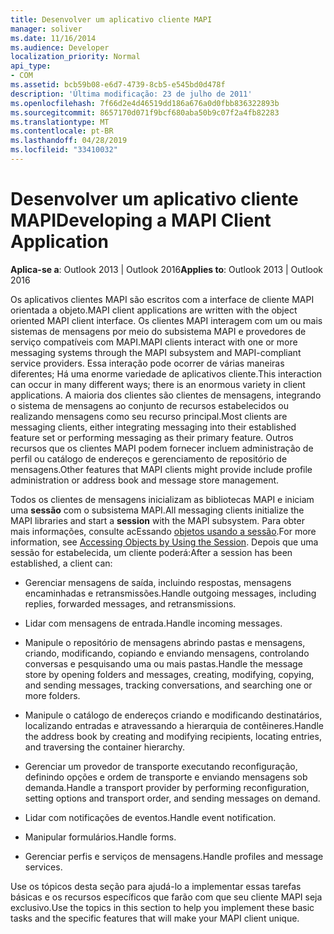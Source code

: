 ```yaml
---
title: Desenvolver um aplicativo cliente MAPI
manager: soliver
ms.date: 11/16/2014
ms.audience: Developer
localization_priority: Normal
api_type:
- COM
ms.assetid: bcb59b08-e6d7-4739-8cb5-e545bd0d478f
description: 'Última modificação: 23 de julho de 2011'
ms.openlocfilehash: 7f66d2e4d46519dd186a676a0d0fbb836322893b
ms.sourcegitcommit: 8657170d071f9bcf680aba50b9c07f2a4fb82283
ms.translationtype: MT
ms.contentlocale: pt-BR
ms.lasthandoff: 04/28/2019
ms.locfileid: "33410032"
---
```

# <a name="developing-a-mapi-client-application"></a><span data-ttu-id="c8ee9-103">Desenvolver um aplicativo cliente MAPI</span><span class="sxs-lookup"><span data-stu-id="c8ee9-103">Developing a MAPI Client Application</span></span>

  
  
<span data-ttu-id="c8ee9-104">**Aplica-se a**: Outlook 2013 | Outlook 2016</span><span class="sxs-lookup"><span data-stu-id="c8ee9-104">**Applies to**: Outlook 2013 | Outlook 2016</span></span> 
  
<span data-ttu-id="c8ee9-105">Os aplicativos clientes MAPI são escritos com a interface de cliente MAPI orientada a objeto.</span><span class="sxs-lookup"><span data-stu-id="c8ee9-105">MAPI client applications are written with the object oriented MAPI client interface.</span></span> <span data-ttu-id="c8ee9-106">Os clientes MAPI interagem com um ou mais sistemas de mensagens por meio do subsistema MAPI e provedores de serviço compatíveis com MAPI.</span><span class="sxs-lookup"><span data-stu-id="c8ee9-106">MAPI clients interact with one or more messaging systems through the MAPI subsystem and MAPI-compliant service providers.</span></span> <span data-ttu-id="c8ee9-107">Essa interação pode ocorrer de várias maneiras diferentes; Há uma enorme variedade de aplicativos cliente.</span><span class="sxs-lookup"><span data-stu-id="c8ee9-107">This interaction can occur in many different ways; there is an enormous variety in client applications.</span></span> <span data-ttu-id="c8ee9-108">A maioria dos clientes são clientes de mensagens, integrando o sistema de mensagens ao conjunto de recursos estabelecidos ou realizando mensagens como seu recurso principal.</span><span class="sxs-lookup"><span data-stu-id="c8ee9-108">Most clients are messaging clients, either integrating messaging into their established feature set or performing messaging as their primary feature.</span></span> <span data-ttu-id="c8ee9-109">Outros recursos que os clientes MAPI podem fornecer incluem administração de perfil ou catálogo de endereços e gerenciamento de repositório de mensagens.</span><span class="sxs-lookup"><span data-stu-id="c8ee9-109">Other features that MAPI clients might provide include profile administration or address book and message store management.</span></span>
  
<span data-ttu-id="c8ee9-110">Todos os clientes de mensagens inicializam as bibliotecas MAPI e iniciam uma **sessão** com o subsistema MAPI.</span><span class="sxs-lookup"><span data-stu-id="c8ee9-110">All messaging clients initialize the MAPI libraries and start a **session** with the MAPI subsystem.</span></span> <span data-ttu-id="c8ee9-111">Para obter mais informações, consulte acEssando [objetos usando a sessão](accessing-objects-by-using-the-session.md).</span><span class="sxs-lookup"><span data-stu-id="c8ee9-111">For more information, see [Accessing Objects by Using the Session](accessing-objects-by-using-the-session.md).</span></span> <span data-ttu-id="c8ee9-112">Depois que uma sessão for estabelecida, um cliente poderá:</span><span class="sxs-lookup"><span data-stu-id="c8ee9-112">After a session has been established, a client can:</span></span>
  
- <span data-ttu-id="c8ee9-113">Gerenciar mensagens de saída, incluindo respostas, mensagens encaminhadas e retransmissões.</span><span class="sxs-lookup"><span data-stu-id="c8ee9-113">Handle outgoing messages, including replies, forwarded messages, and retransmissions.</span></span>
    
- <span data-ttu-id="c8ee9-114">Lidar com mensagens de entrada.</span><span class="sxs-lookup"><span data-stu-id="c8ee9-114">Handle incoming messages.</span></span>
    
- <span data-ttu-id="c8ee9-115">Manipule o repositório de mensagens abrindo pastas e mensagens, criando, modificando, copiando e enviando mensagens, controlando conversas e pesquisando uma ou mais pastas.</span><span class="sxs-lookup"><span data-stu-id="c8ee9-115">Handle the message store by opening folders and messages, creating, modifying, copying, and sending messages, tracking conversations, and searching one or more folders.</span></span>
    
- <span data-ttu-id="c8ee9-116">Manipule o catálogo de endereços criando e modificando destinatários, localizando entradas e atravessando a hierarquia de contêineres.</span><span class="sxs-lookup"><span data-stu-id="c8ee9-116">Handle the address book by creating and modifying recipients, locating entries, and traversing the container hierarchy.</span></span>
    
- <span data-ttu-id="c8ee9-117">Gerenciar um provedor de transporte executando reconfiguração, definindo opções e ordem de transporte e enviando mensagens sob demanda.</span><span class="sxs-lookup"><span data-stu-id="c8ee9-117">Handle a transport provider by performing reconfiguration, setting options and transport order, and sending messages on demand.</span></span>
    
- <span data-ttu-id="c8ee9-118">Lidar com notificações de eventos.</span><span class="sxs-lookup"><span data-stu-id="c8ee9-118">Handle event notification.</span></span>
    
- <span data-ttu-id="c8ee9-119">Manipular formulários.</span><span class="sxs-lookup"><span data-stu-id="c8ee9-119">Handle forms.</span></span>
    
- <span data-ttu-id="c8ee9-120">Gerenciar perfis e serviços de mensagens.</span><span class="sxs-lookup"><span data-stu-id="c8ee9-120">Handle profiles and message services.</span></span>
    
<span data-ttu-id="c8ee9-121">Use os tópicos desta seção para ajudá-lo a implementar essas tarefas básicas e os recursos específicos que farão com que seu cliente MAPI seja exclusivo.</span><span class="sxs-lookup"><span data-stu-id="c8ee9-121">Use the topics in this section to help you implement these basic tasks and the specific features that will make your MAPI client unique.</span></span>
  

